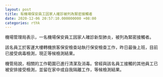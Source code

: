 ```yaml
---
layout: post
title: 有機場保安員工因家人確診被列為緊密接觸者
date: 2020-12-06 20:57:10.000000000 +08:00
categories: rthk
---
```


機場管理局表示，一名機場保安員工因家人確診新型肺炎，被列為緊密接觸者。

該名員工於客運大樓轉機旅客保安檢查站執行保安檢查工作，昨日最後上班，目前已接受病毒檢測，現正等候檢測結果。

機管局說，相關的工作範圍已進行清潔及消毒。曾經與該名員工接觸的其他員工已被安排接受檢測，並留在家中或自我隔離工作，等候檢測結果。

